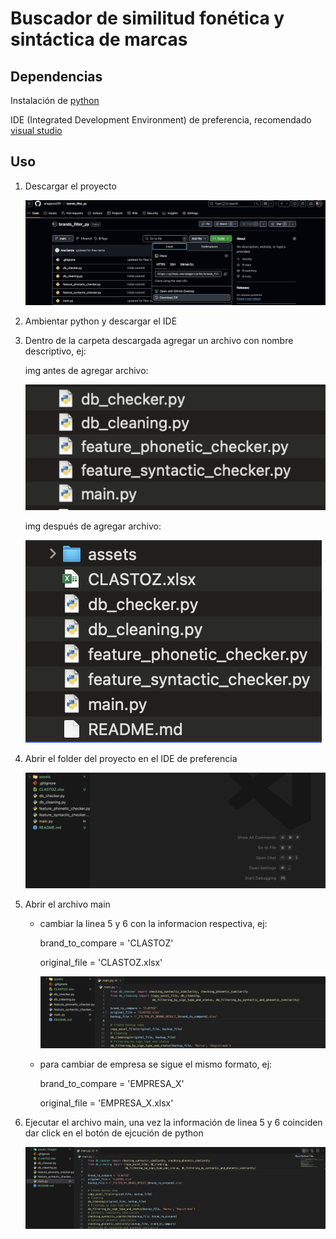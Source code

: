 # Buscador de similitud fonética y sintáctica de marcas

## Dependencias
   Instalación de [python](https://www.python.org/)

   IDE (Integrated Development Environment) de preferencia, recomendado [visual studio](https://code.visualstudio.com/)


## Uso
1. Descargar el proyecto

   ![descarga](https://raw.githubusercontent.com/anagarcia791/brands_filter_py/refs/heads/main/assets/images/descarga.png)

2. Ambientar python y descargar el IDE
3. Dentro de la carpeta descargada agregar un archivo con nombre descriptivo, ej:

   img antes de agregar archivo:

   ![archivos por defecto](https://raw.githubusercontent.com/anagarcia791/brands_filter_py/refs/heads/main/assets/images/files.png)

   img después de agregar archivo:

   ![excel agregado](https://raw.githubusercontent.com/anagarcia791/brands_filter_py/refs/heads/main/assets/images/excel_added.png)

4. Abrir el folder del proyecto en el IDE de preferencia

   ![visual](https://raw.githubusercontent.com/anagarcia791/brands_filter_py/refs/heads/main/assets/images/visual.png)

5. Abrir el archivo main
   - cambiar la linea 5 y 6 con la informacion respectiva, ej:
   
     brand_to_compare = 'CLASTOZ'
   
     original_file = 'CLASTOZ.xlsx'
   
     ![main](https://raw.githubusercontent.com/anagarcia791/brands_filter_py/refs/heads/main/assets/images/main.png)
   
   - para cambiar de empresa se sigue el mismo formato, ej:
   
     brand_to_compare = 'EMPRESA_X'
   
     original_file = 'EMPRESA_X.xlsx'

6. Ejecutar el archivo main, una vez la información de linea 5 y 6 coinciden dar click en el botón de ejcución de python

     ![ejecucion](https://raw.githubusercontent.com/anagarcia791/brands_filter_py/refs/heads/main/assets/images/ejecucion.png)